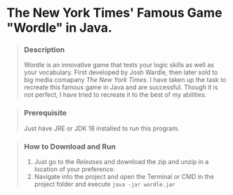 # The New York Times' Famous Game "Wordle" in Java.

> ### Description
>
> Wordle is an innovative game that tests your logic skills as well as your vocabulary. First developed by Josh Wardle, then later sold to big media comapany *The New York Times*. I have taken up the task to recreate this famous game in Java and are successful. Though it is not perfect, I have tried to recreate it to the best of my abilities.

> ### Prerequisite
> Just have JRE or JDK 18 installed to run this program.

> ### How to Download and Run
>
> 1. Just go to the *Releases* and download the zip and unzip in a location of your preference.
> 2. Navigate into the project and open the Terminal or CMD in the project folder and execute `java -jar wordle.jar`



